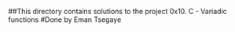 ##This directory contains solutions to the project 0x10. C - Variadic functions
#Done by Eman Tsegaye
